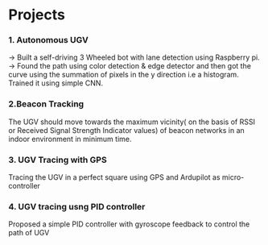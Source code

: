 # Projects
### 1. Autonomous UGV
-> Built a self-driving 3 Wheeled bot with lane detection using Raspberry pi.
-> Found the path using color detection & edge detector and then got the curve using the summation of pixels in the y direction i.e a histogram. Trained it using simple CNN.


### 2.Beacon Tracking
The UGV should move towards the maximum vicinity( on the basis of RSSI or Received Signal Strength Indicator values) of
beacon networks in an indoor environment in minimum time.


### 3. UGV Tracing with GPS
Tracing the UGV in a perfect square using GPS and Ardupilot as micro-controller


### 4. UGV tracing usng PID controller
Proposed a simple PID controller with gyroscope feedback to control the path of UGV
